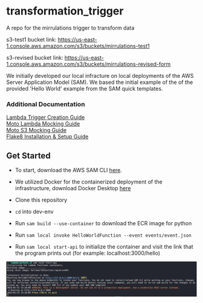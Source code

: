 # transformation_trigger
A repo for the mirrulations trigger to transform data

s3-test1 bucket link: https://us-east-1.console.aws.amazon.com/s3/buckets/mirrulations-test1

s3-revised bucket link: https://us-east-1.console.aws.amazon.com/s3/buckets/mirrulations-revised-form

We initially developed our local infracture on local deployments of the AWS Server Application Model (SAM). We based the initial example of the of the provided 'Hello World' example from the SAM quick templates.

### Additional Documentation
[Lambda Trigger Creation Guide](docs/lambda_trigger_documentation.md)\
[Moto Lambda Mocking Guide](docs/lambdamocking.md)\
[Moto S3 Mocking Guide](docs/s3mocking.md)\
[Flake8 Installation & Setup Guide](docs/static_analysis.md)

## Get Started

- To start, download the AWS SAM CLI [here](https://docs.aws.amazon.com/serverless-application-model/latest/developerguide/install-sam-cli.html#install-sam-cli-instructions).
- We utilized Docker for the containerized deployment of the infrastructure, download Docker Desktop [here](https://www.docker.com/products/docker-desktop/)

- Clone this repository
- `cd` into dev-env
- Run `sam build --use-container` to download the ECR image for python
- Run `sam local invoke HelloWorldFunction --event events/event.json`
- Run `sam local start-api` to initialize the container and visit the link that the program prints out (for example: localhost:3000/hello)

![Screenshot of the terminal showing the endpoint URL for the function](assets/term.png)
